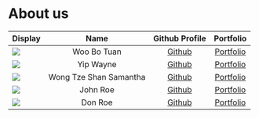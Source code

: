 # About us

Display | Name | Github Profile | Portfolio 
--------|:----:|:--------------:|:---------:
![](https://via.placeholder.com/100.png?text=Photo) | Woo Bo Tuan | [Github](https://github.com/) | [Portfolio](docs/team/johndoe.md)
![](https://via.placeholder.com/100.png?text=Photo) | Yip Wayne | [Github](https://github.com/) | [Portfolio](docs/team/johndoe.md)
![](https://via.placeholder.com/100.png?text=Photo) | Wong Tze Shan Samantha | [Github](https://github.com/swongts) | [Portfolio](docs/team/johndoe.md)
![](https://via.placeholder.com/100.png?text=Photo) | John Roe | [Github](https://github.com/) | [Portfolio](docs/team/johndoe.md)
![](https://via.placeholder.com/100.png?text=Photo) | Don Roe | [Github](https://github.com/) | [Portfolio](docs/team/johndoe.md)
